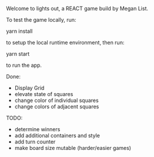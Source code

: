 Welcome to lights out, a REACT game build by Megan List.

To test the game locally, run:

yarn install

to setup the local runtime environment, then run:

yarn start

to run the app.

Done:
* Display Grid
* elevate state of squares
* change color of individual squares
* change colors of adjacent squares

TODO:
* determine winners
* add additional containers and style
* add turn counter
* make board size mutable (harder/easier games)